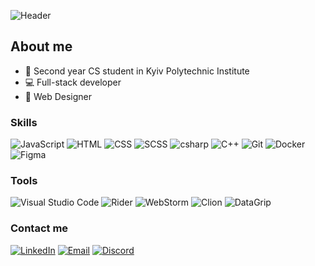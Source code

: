 ![Header](assets/banner.gif)

## About me

- 📓 Second year CS student in Kyiv Polytechnic Institute
- 💻 Full-stack developer
- 🎨 Web Designer

### Skills

![JavaScript](https://img.shields.io/badge/-JavaScript-000000?style=flat&logo=javascript)
![HTML](https://img.shields.io/badge/-HTML-000000?style=flat&logo=html5)
![CSS](https://img.shields.io/badge/-CSS-000000?style=flat&logo=css3)
![SCSS](https://img.shields.io/badge/-SCSS-000000?style=flat&logo=sass)
![csharp](https://img.shields.io/badge/-C%23-000000?style=flat&logo=csharp)
![C++](https://img.shields.io/badge/-C%2B%2B-000000?style=flat&logo=c%2B%2B)
![Git](https://img.shields.io/badge/-Git-000000?style=flat&logo=git)
![Docker](https://img.shields.io/badge/-Docker-000000?style=flat&logo=docker)
![Figma](https://img.shields.io/badge/-Figma-000000?style=flat&logo=figma)

### Tools
![Visual Studio Code](https://img.shields.io/badge/-Visual%20Studio%20Code-000000?style=flat&logo=visual-studio-code)
![Rider](https://img.shields.io/badge/-Rider-000000?style=flat&logo=rider)
![WebStorm](https://img.shields.io/badge/-WebStorm-000000?style=flat&logo=webstorm)
![Clion](https://img.shields.io/badge/-Clion-000000?style=flat&logo=clion)
![DataGrip](https://img.shields.io/badge/-DataGrip-000000?style=flat&logo=datagrip)

### Contact me

[![LinkedIn](https://img.shields.io/badge/-LinkedIn-000000?style=flat&logo=linkedin)](https://www.linkedin.com/in/maksym-perekhodko/)
[![Email](https://img.shields.io/badge/-Email-000000?style=flat&logo=gmail)](mailto:perekhodkomail@gmail.com)
[![Discord](https://img.shields.io/badge/-Discord-7289DA?style=flat&logo=discord&logoColor=white)](https://discordapp.com/users/kinqbert)

